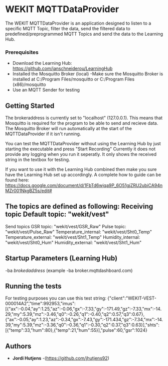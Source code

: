 # WEKIT MQTTDataProvider
The WEKIT MQTTDataProvider is an application designed to listen to a specific MQTT Topic, 
filter the data, send the filtered data to predefined/preprogrammed MQTT Topics and send the data to the Learning Hub.

### Prerequisites
- Download the Learning Hub: https://github.com/janschneiderou/LearningHub
- Installed the Mosquitto Broker (local) 
	-Make sure the Mosquitto Broker is installed at C:/Program Files/mosquitto or C:/Program Files (x86)/mosquitto
- Use an  MQTT Sender for testing 

## Getting Started
The brokeraddress is currently set to "localhost" (127.0.0.1). This means that Mosquitto is required for the program to be able to send and recieve data.
The Mosquitto Broker will run automatically at the start of the MQTTDataProvider if it isn't running. 

You can test the MQTTDataProvider without using the Learning Hub by just starting the executable and press "Start Recording"
Currently it does not provide any logging when you run it seperatly. It only shows the received string in the textbox for testing.

If you want to use it with the Learning Hub combined then make you sure have the Learning Hub set up accordingly. 
A complete how to guide can be found here: https://docs.google.com/document/d/1FbTd6wjqa9P_6O51gjZRU2ubiCA94nMZr001NkgBZ5s/edit#

The topics are defined as following:
Receiving topic
Default topic:	 		"wekit/vest"
-----------------------------------------------
Send topics
GSR topic:				"wekit/vest/GSR_Raw"
Pulse topic:			"wekit/vest/Pulse_Raw"
Temperature_internal:	"wekit/vest/Sht0_Temp"	
Temperature_external:	"wekit/vest/Sht1_Temp"
Humidity_internal:		"wekit/vest/Sht0_Hum"
Humidity_external:		"wekit/vest/Sht1_Hum"

## Startup Parameters (Learning Hub)
-ba *brokedaddress* (example -ba broker.mqttdashboard.com) 


## Running the tests
For testing purposes you can use this test string: 
{"client":"WEKIT-VEST-000014A2","time":992953,"imus":[{"ax":-0.04,"ay":1.25,"az":-0.06,"gx":-7.33,"gy":-171.49,"gz":-7.33,"mx":-14.29,"my":5.39,"mz":-3.46,"q0":-0.26,"q1":-0.40,"q2":0.57,"q3":0.67},{"ax":-0.05,"ay":1.23,"az":-0.34,"gx":-7.43,"gy":-171.434,"gz":-7.34,"mx":-14.39,"my":5.39,"mz":-3.36,"q0":-0.36,"q1":-0.30,"q2":0.37,"q3":0.63}],"shts":[{"temp":33,"hum":80},{"temp":21,"hum":55}],"pulse":60,"gsr":1024}

## Authors
* **Jordi Hutjens** -(https://github.com/jhutjens92)